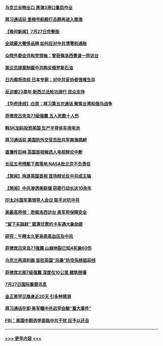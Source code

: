#### [乌克兰谷物出口 黑海3港口重启作业](../pages/prog202/a103489054.md?t=07281251) 
#### [拜习通话前 里根号航舰打击群再进入南海](../pages/prog202/a103488991.md?t=07281251) 
#### [【晚间新闻】7月27日完整版](../pages/prog202/a103488973.md?t=07281251) 
#### [全球最大奢侈品牌 如何应对中共清零和通胀](../pages/prog202/a103488770.md?t=07281251) 
#### [众院外委会共和党领袖：曾获佩洛西邀请一同访台](../pages/prog202/a103488740.md?t=07281251) 
#### [美议员提案制裁中共购买俄罗斯石油](../pages/prog202/a103488657.md?t=07281251) 
#### [日内阁将改组 日本专家：对中共妥协者很难生存](../pages/prog202/a103488690.md?t=07281251) 
#### [反迫害23周年 新西兰法轮功游行 民众支持](../pages/prog202/a103488702.md?t=07281251) 
#### [【华府连线】白宫：拜习第五次通话 聚焦台湾和俄乌战争](../pages/prog202/a103488679.md?t=07281251) 
#### [菲律宾吕宋岛7.1级强震 五人死数十人伤](../pages/prog202/a103488677.md?t=07281251) 
#### [韩SK加码投资美国 生产半导体车用电池](../pages/prog202/a103488688.md?t=07281251) 
#### [拜习通话前 美国防外交官员批共军南海挑衅](../pages/prog202/a103488675.md?t=07281251) 
#### [直播传巨响 英国首相候选人电视辩论中断](../pages/prog202/a103488681.md?t=07281251) 
#### [长征五号残骸下周落地 NASA批北京不负责任](../pages/prog202/a103488554.md?t=07281251) 
#### [【禁闻】角逐英国首相 首场辩论反中共成主轴](../pages/prog202/a103488572.md?t=07281251) 
#### [【禁闻】中共渗透美联储 窃密行动长达10余年](../pages/prog202/a103488568.md?t=07281251) 
#### [印太26国军事领导人会议 联手对抗中共](../pages/prog202/a103488539.md?t=07281251) 
#### [美最高将领︰若佩洛西访台 美军将保障安全](../pages/prog202/a103488528.md?t=07281251) 
#### [“留下买路财” 载满甘蔗的卡车遇大象劫匪](../pages/prog202/a103488432.md?t=07281251) 
#### [研究：午睡太久更易患高血压及中风](../pages/prog202/a103488420.md?t=07281251) 
#### [菲律宾吕宋岛7.1强震 山崩地裂已知4死逾60伤](../pages/prog202/a103488435.md?t=07281251) 
#### [乌克兰再添利器 首批英国“风暴”防空系统抵前线](../pages/prog202/a103488407.md?t=07281251) 
#### [菲律宾北部7级强震 深度仅10公里 建筑倒塌](../pages/prog202/a103488411.md?t=07281251) 
#### [7月27日国际重要讯息](../pages/prog202/a103488409.md?t=07281251) 
#### [金正恩罕见隐身近20天 引多种猜测](../pages/prog202/a103488400.md?t=07281251) 
#### [拜习通话在即 美军曝中共迟早会酿“重大事件”](../pages/prog202/a103488368.md?t=07281251) 
#### [FBI：美国中期选举面临中共干扰 应予以还击](../pages/prog202/a103488325.md?t=07281251) 

----
#### [ >>> 更早内容 <<< ](../indexes/prog202-earlier.md)
